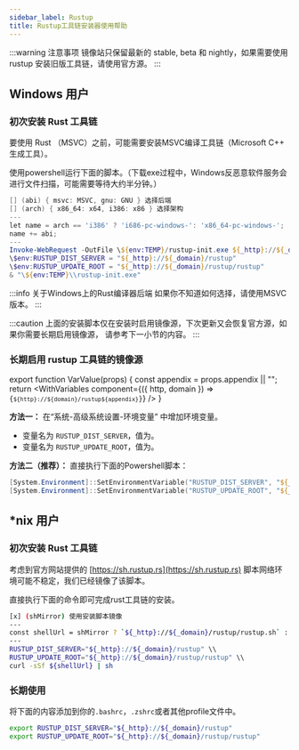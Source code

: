 ```yaml
---
sidebar_label: Rustup
title: Rustup工具链安装器使用帮助
---
```


:::warning 注意事项
镜像站只保留最新的 stable, beta 和 nightly，如果需要使用 rustup 安装旧版工具链，请使用官方源。
:::

## Windows 用户

### 初次安装 Rust 工具链

要使用 Rust （MSVC）之前，可能需要安装MSVC编译工具链（Microsoft C++ 生成工具）。

使用powershell运行下面的脚本。（下载exe过程中，Windows反恶意软件服务会进行文件扫描，可能需要等待大约半分钟。）

```powershell varcode
[] (abi) { msvc: MSVC, gnu: GNU } 选择后端
[] (arch) { x86_64: x64, i386: x86 } 选择架构
---
let name = arch == 'i386' ? 'i686-pc-windows-': 'x86_64-pc-windows-';
name += abi;
---
Invoke-WebRequest -OutFile \${env:TEMP}/rustup-init.exe ${_http}://${_domain}/rustup/rustup/dist/${name}/rustup-init.exe
\$env:RUSTUP_DIST_SERVER = "${_http}://${_domain}/rustup"
\$env:RUSTUP_UPDATE_ROOT = "${_http}://${_domain}/rustup/rustup"
& "\${env:TEMP}\\rustup-init.exe"

```

:::info 关于Windows上的Rust编译器后端
如果你不知道如何选择，请使用MSVC版本。
:::

:::caution
上面的安装脚本仅在安装时启用镜像源，下次更新又会恢复官方源，如果你需要长期启用镜像源，
请参考下一小节的内容。
:::

### 长期启用 rustup 工具链的镜像源

export function VarValue(props) {
  const appendix = props.appendix || "";
  return <WithVariables component={({ http, domain }) => 
    <code>{`${http}://${domain}/rustup${appendix}`}</code>} />
}

**方法一：** 在“系统-高级系统设置-环境变量” 中增加环境变量。

- 变量名为 `RUSTUP_DIST_SERVER`，值为<VarValue/>。
- 变量名为 `RUSTUP_UPDATE_ROOT`，值为<VarValue appendix="/rustup"/>。

**方法二（推荐）：** 直接执行下面的Powershell脚本：

```powershell varcode
[System.Environment]::SetEnvironmentVariable("RUSTUP_DIST_SERVER", "${_http}://${_domain}/rustup", "User")
[System.Environment]::SetEnvironmentVariable("RUSTUP_UPDATE_ROOT", "${_http}://${_domain}/rustup/rustup", "User")
```


## *nix 用户

### 初次安装 Rust 工具链

考虑到官方网站提供的 [https://sh.rustup.rs](https://sh.rustup.rs) 脚本网络环境可能不稳定，我们已经镜像了该脚本。

直接执行下面的命令即可完成rust工具链的安装。

```bash varcode
[x] (shMirror) 使用安装脚本镜像
---
const shellUrl = shMirror ? `${_http}://${_domain}/rustup/rustup.sh` : "https://sh.rustup.rs";
---
RUSTUP_DIST_SERVER="${_http}://${_domain}/rustup" \\
RUSTUP_UPDATE_ROOT="${_http}://${_domain}/rustup/rustup" \\
curl -sSf ${shellUrl} | sh
```

### 长期使用

将下面的内容添加到你的`.bashrc`，`.zshrc`或者其他profile文件中。
```bash varcode
export RUSTUP_DIST_SERVER="${_http}://${_domain}/rustup"
export RUSTUP_UPDATE_ROOT="${_http}://${_domain}/rustup/rustup"
```
